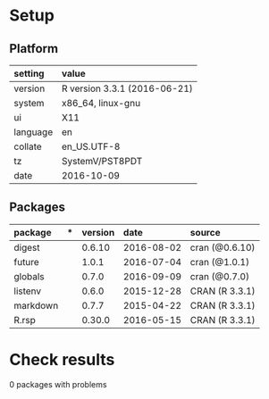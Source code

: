 # Setup

## Platform

|setting  |value                        |
|:--------|:----------------------------|
|version  |R version 3.3.1 (2016-06-21) |
|system   |x86_64, linux-gnu            |
|ui       |X11                          |
|language |en                           |
|collate  |en_US.UTF-8                  |
|tz       |SystemV/PST8PDT              |
|date     |2016-10-09                   |

## Packages

|package  |*  |version |date       |source         |
|:--------|:--|:-------|:----------|:--------------|
|digest   |   |0.6.10  |2016-08-02 |cran (@0.6.10) |
|future   |   |1.0.1   |2016-07-04 |cran (@1.0.1)  |
|globals  |   |0.7.0   |2016-09-09 |cran (@0.7.0)  |
|listenv  |   |0.6.0   |2015-12-28 |CRAN (R 3.3.1) |
|markdown |   |0.7.7   |2015-04-22 |CRAN (R 3.3.1) |
|R.rsp    |   |0.30.0  |2016-05-15 |CRAN (R 3.3.1) |

# Check results

0 packages with problems




